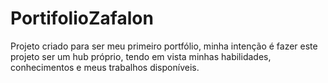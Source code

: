 # PortifolioZafalon
Projeto criado para ser meu primeiro portfólio, minha intenção é fazer este projeto ser um hub próprio, tendo em vista minhas habilidades, conhecimentos e meus trabalhos disponíveis.  
